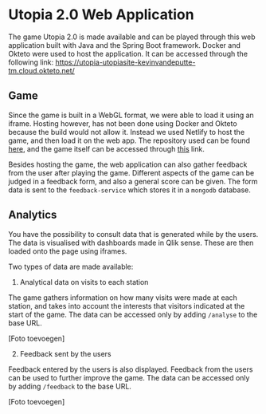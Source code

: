 # Utopia 2.0 Web Application
The game Utopia 2.0 is made available and can be played through this web application built with Java and the Spring Boot framework. Docker and Okteto were used to host the application. 
It can be accessed through the following link: https://utopia-utopiasite-kevinvandeputte-tm.cloud.okteto.net/

## Game
Since the game is built in a WebGL format, we were able to load it using an iframe. Hosting however, has not been done using Docker and Okteto because the build would not
allow it. Instead we used Netlify to host the game, and then load it on the web app. The repository used can be found [here](https://github.com/ValerieBecquart/unitybuild), and 
the game itself can be accessed through [this](https://cozy-baklava-a40b81.netlify.app/) link.

Besides hosting the game, the web application can also gather feedback from the user after playing the game. Different aspects of the game can be judged in a 
feedback form, and also a general score can be given. The form data is sent to the `feedback-service` which stores it in a `mongodb` database.

## Analytics
You have the possibility to consult data that is generated while by the users. The data is visualised with dashboards made in Qlik sense. These are then loaded onto the page using iframes. 

Two types of data are made available: 

1. Analytical data on visits to each station

The game gathers information on how many visits were made at each station, and takes into account the interests that visitors indicated at the start of the game. The data can be accessed only by adding `/analyse` to the base URL.

[Foto toevoegen]

2. Feedback sent by the users

Feedback entered by the users is also displayed. Feedback from the users can be used to further improve the game. The data can be accessed only by adding `/feedback` to the base URL.

[Foto toevoegen]
